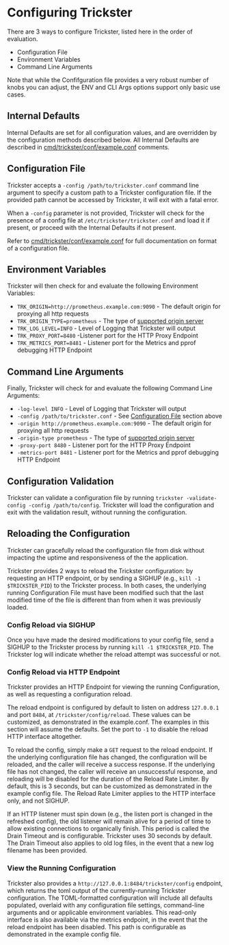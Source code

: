 # Configuring Trickster

There are 3 ways to configure Trickster, listed here in the order of evaluation.

* Configuration File
* Environment Variables
* Command Line Arguments

Note that while the Confifguration file provides a very robust number of knobs you can adjust, the ENV and CLI Args options support only basic use cases.

## Internal Defaults

Internal Defaults are set for all configuration values, and are overridden by the configuration methods described below. All Internal Defaults are described in [cmd/trickster/conf/example.conf](../cmd/trickster/conf/example.conf) comments.

## Configuration File

Trickster accepts a `-config /path/to/trickster.conf` command line argument to specify a custom path to a Trickster configuration file. If the provided path cannot be accessed by Trickster, it will exit with a fatal error.

When a `-config` parameter is not provided, Trickster will check for the presence of a config file at `/etc/trickster/trickster.conf` and load it if present, or proceed with the Internal Defaults if not present.

Refer to [cmd/trickster/conf/example.conf](../cmd/trickster/conf/example.conf) for full documentation on format of a configuration file.

## Environment Variables

Trickster will then check for and evaluate the following Environment Variables:

* `TRK_ORIGIN=http://prometheus.example.com:9090` - The default origin for proxying all http requests
* `TRK_ORIGIN_TYPE=prometheus` - The type of [supported origin server](./supported-origin-types.md)
* `TRK_LOG_LEVEL=INFO` - Level of Logging that Trickster will output
* `TRK_PROXY_PORT=8480` -Listener port for the HTTP Proxy Endpoint
* `TRK_METRICS_PORT=8481` - Listener port for the Metrics and pprof debugging HTTP Endpoint

## Command Line Arguments

Finally, Trickster will check for and evaluate the following Command Line Arguments:

* `-log-level INFO` - Level of Logging that Trickster will output
* `-config /path/to/trickster.conf` - See [Configuration File](#configuration-file) section above
* `-origin http://prometheus.example.com:9090` - The default origin for proxying all http requests
* `-origin-type prometheus` - The type of [supported origin server](./supported-origin-types.md)
* `-proxy-port 8480` - Listener port for the HTTP Proxy Endpoint
* `-metrics-port 8481` - Listener port for the Metrics and pprof debugging HTTP Endpoint

## Configuration Validation

Trickster can validate a configuration file by running `trickster -validate-config -config /path/to/config`. Trickster will load the configuration and exit with the validation result, without running the configuration.

## Reloading the Configuration

Trickster can gracefully reload the configuration file from disk without impacting the uptime and responsiveness of the the application.

Trickster provides 2 ways to reload the Trickster configuration: by requesting an HTTP endpoint, or by sending a SIGHUP (e.g., `kill -1 $TRICKSTER_PID`) to the Trickster process. In both cases, the underlying running Configuration File must have been modified such that the last modified time of the file is different than from when it was previously loaded.

### Config Reload via SIGHUP

Once you have made the desired modifications to your config file, send a SIGHUP to the Trickster process by running `kill -1 $TRICKSTER_PID`. The Trickster log will indicate whether the reload attempt was successful or not.

### Config Reload via HTTP Endpoint

Trickster provides an HTTP Endpoint for viewing the running Configuration, as well as requesting a configuration reload.

The reload endpoint is configured by default to listen on address `127.0.0.1` and port `8484`, at `/trickster/config/reload`. These values can be customized, as demonstrated in the example.conf. The examples in this section will assume the defaults. Set the port to `-1` to disable the reload HTTP interface altogether.

To reload the config, simply make a `GET` request to the reload endpoint. If the underlying configuration file has changed, the configuration will be reloaded, and the caller will receive a success response. If the underlying file has not changed, the caller will receive an unsuccessful response, and reloading will be disabled for the duration of the Reload Rate Limiter. By default, this is 3 seconds, but can be customized as demonstrated in the example config file. The Reload Rate Limiter applies to the HTTP interface only, and not SIGHUP.

If an HTTP listener must spin down (e.g., the listen port is changed in the refreshed config), the old listener will remain alive for a period of time to allow existing connections to organically finish. This period is called the Drain Timeout and is configurable. Trickster uses 30 seconds by default. The Drain Timeout also applies to old log files, in the event that a new log filename has been provided.

### View the Running Configuration

Trickster also provides a `http://127.0.0.1:8484/trickster/config` endpoint, which returns the toml output of the currently-running Trickster configuration. The TOML-formatted configuration will include all defaults populated, overlaid with any configuration file settings, command-line arguments and or applicable environment variables. This read-only interface is also available via the metrics endpoint, in the event that the reload endpoint has been disabled. This path is configurable as demonstrated in the example config file.

